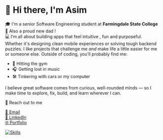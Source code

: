 # 👋 Hi there, I'm Asim

🎓 I'm a senior Software Engineering student at **Farmingdale State College**  
👶 Also a proud new dad !  
💻 I’m all about building apps that feel intuitive , fun and purposeful.
Whether it's designing clean mobile experiences or solving tough backend puzzles.
I like projects that challenge me *and* make life a little easier for me or someone else.
Outside of coding, you’ll probably find me:
- 💪 Hitting the gym
- 🎧 Getting lost in music 
- 🛠️ Tinkering with cars or my computer

I believe great software comes from curious, well-rounded minds — so I make time to explore, fix, build, and learn wherever I can.

🔗 Reach out to me 

[📧 Email](mailto:razza6@farmingdale.edu)  
[💼 LinkedIn](https://www.linkedin.com/in/asim-razzaq1)  
[🌐 Portfolio](https://asimrazzaq01.github.io/portfolio/)

[![Skills](https://skillicons.dev/icons?i=java,kotlin,androidstudio,python,cpp,html,css,js,react,tailwind,firebase,mongodb,azure,mysql,git,github,linux,vscode,intellij)](https://skillicons.dev)
